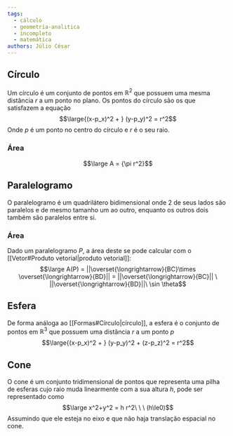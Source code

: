 ```yaml
---
tags:
  - cálculo
  - geometria-analitica
  - incompleto
  - matemática
authors: Júlio César
---
```

## Círculo

Um círculo é um conjunto de pontos em $\mathbb{R}^2$ que possuem uma mesma distância $r$ a um ponto no plano. Os pontos do círculo são os que satisfazem a equação
$$\large{(x-p_x)^2 + } (y-p_y)^2 = r^2$$
Onde $p$ é um ponto no centro do círculo e $r$ é o seu raio.
### Área
$$\large A = {\pi r^2}$$
## Paralelogramo

O paralelogramo é um quadrilátero bidimensional onde 2 de seus lados são paralelos e de mesmo tamanho um ao outro, enquanto os outros dois também são paralelos entre si. 
### Área
Dado um paralelogramo $P$, a área deste se pode calcular com o [[Vetor#Produto vetorial|produto vetorial]]:
$$\large A(P) = ||\overset{\longrightarrow}{BC}\times \overset{\longrightarrow}{BD}|| = ||\overset{\longrightarrow}{BC}|| \ ||\overset{\longrightarrow}{BD}||\ \sin \theta$$

## Esfera

De forma análoga ao [[Formas#Círculo|círculo]], a esfera é o conjunto de pontos em $\mathbb{R}^3$ que possuem uma distância $r$ a um ponto $p$
$$\large{(x-p_x)^2 + } (y-p_y)^2 + (z-p_z)^2 = r^2$$

## Cone

O cone é um conjunto tridimensional de pontos que representa uma pilha de esferas cujo raio muda linearmente com a sua altura $h$, pode ser representado como 
$$\large x^2+y^2 = h r^2\ \ \ (h\le0)$$
Assumindo que ele esteja no eixo e que não haja translação espacial no cone.